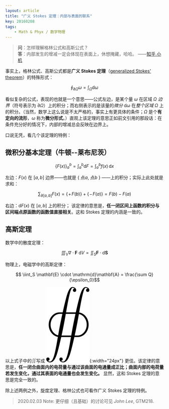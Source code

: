 ```yaml
---
layout: article
title: "广义 Stokes 定理：内部与表面的联系"
key: 20160208
tags:
    - Math & Phyx / 数学物理
---
```


> **问**：怎样理解格林公式和高斯公式？<br/>
> **答**：内部发生的增减一定会体现在表面上，休想掩藏，哈哈。  ——[知乎 小机](https://www.zhihu.com/question/35874883/answer/73268331)

事实上，格林公式、高斯公式都是**广义 Stokes 定理**（[generalized Stokes' theorem](https://en.wikipedia.org/wiki/Stokes%27_theorem)）的特殊形式：

$$\oint_{\partial\Omega} \omega = \int_\Omega \mathrm{d}\omega$$

<!-- more -->
看似复杂的公式，表现的也就是一个意思——公式左边，是某个量 $\omega$ 在区域 $\Omega$ *边界*（符号表示为 $\partial\Omega$）上的积分；而右侧表示的是该量的*微分* $\mathrm{d}\omega$ 在*整个区域* $\Omega$ 上的积分。（当然，数学上这么说是不太严格的，事实上有更具体的条件；$\Omega$ 是个**有定向的流形**，$\omega$ 称为**微分形式**。）直观上该定理的意思正如前文引用的那段话：在条件充分好的情况下，内部的增减总会反映在边界上。

口说无凭，看几个该定理的特例：
## 微积分基本定理（牛顿--莱布尼茨）

$$\Big\{F(x)\Big\}_a^b = \int_a^b\mathrm{d}F = \int_a^b f(x)\,\mathrm{d}x$$

左边：$F(x)$ 在 $[a,b]$ 边界——也就是 { 点$a$, 点$b$ } ——上的积分；实际上此处就是求和：

$$\sum_{\partial[a,b]}F(x) = \big\{\!+\! F(b)\big\} + \big\{\!-\! F(a)\big\} = F(b) - F(a)$$

右边：$\mathrm{d}F(x)$ 在 $[a,b]$ 上的积分；
该定律的意思是，**任一闭区间上函数的积分与区间端点原函数的函数值直接相关**。这和 Stokes 定理的内涵是一致的。

## 高斯定理
数学中的散度定理：

$$ \iiint_V \nabla\cdot\mathbf{F}\ \mathrm{d}V = \iint_S \mathbf{F} \cdot \mathrm{d}\mathbf{S}$$

物理上，电磁学中的高斯定律：

$$ \iint_S \mathbf{E} \cdot \mathrm{d}\mathbf{A} = \frac{\sum Q}{\epsilon_0}$$

以上式子中的$\displaystyle \iint$写成 ![\oiint](/assets/figs/oiintLaTeX.png){:width="24px"} 更佳。该定律的意思是，**任一闭合曲面内的电荷量与通过该曲面的电通量成正比；曲面内部的电荷量若发生变化，通过其表面的电通量也会发生变化。** 显然，这和 Stokes 定理的意思是完全一致的。

除上述两例之外，旋度定理、格林公式也可看作广义 Stokes 定理的特例。

> 2020.02.03 Note: 更仔细（且基础）的讨论可见 _John Lee_, GTM218. 
